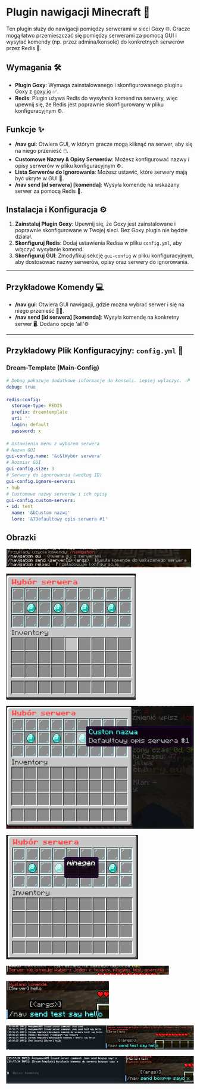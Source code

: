 # Plugin nawigacji Minecraft 🚀

Ten plugin służy do nawigacji pomiędzy serwerami w sieci Goxy 🌐. Gracze mogą łatwo przemieszczać się pomiędzy serwerami za pomocą GUI i wysyłać komendy (np. przez admina/konsole) do konkretnych serwerów przez Redis 🔧.

## Wymagania 🛠️

- **Plugin Goxy**: Wymaga zainstalowanego i skonfigurowanego pluginu Goxy z [goxy.io](https://goxy.io) ✅.
- **Redis**: Plugin używa Redis do wysyłania komend na serwery, więc upewnij się, że Redis jest poprawnie skonfigurowany w pliku konfiguracyjnym ⚙️.

## Funkcje ✨

- **/nav gui**: Otwiera GUI, w którym gracze mogą kliknąć na serwer, aby się na niego przenieść 🖱️.
- **Customowe Nazwy & Opisy Serwerów**: Możesz konfigurować nazwy i opisy serwerów w pliku konfiguracyjnym ⚙️.
- **Lista Serwerów do Ignorowania**: Możesz ustawić, które serwery mają być ukryte w GUI 🙈.
- **/nav send [id serwera] [komenda]**: Wysyła komendę na wskazany serwer za pomocą Redis 🔄.

## Instalacja i Konfiguracja ⚙️

1. **Zainstaluj Plugin Goxy**: Upewnij się, że Goxy jest zainstalowane i poprawnie skonfigurowane w Twojej sieci. Bez Goxy plugin nie będzie działał.
2. **Skonfiguruj Redis**: Dodaj ustawienia Redisa w pliku `config.yml`, aby włączyć wysyłanie komend.
3. **Skonfiguruj GUI**: Zmodyfikuj sekcję `gui-config` w pliku konfiguracyjnym, aby dostosować nazwy serwerów, opisy oraz serwery do ignorowania.

---

## Przykładowe Komendy 💻

- **/nav gui**: Otwiera GUI nawigacji, gdzie można wybrać serwer i się na niego przenieść 🏃‍♂️.
- **/nav send [id serwera] [komenda]**: Wysyła komendę na konkretny serwer 🖥️. Dodano opcje 'all'⚙️

---

## Przykładowy Plik Konfiguracyjny: `config.yml` 🔧

### Dream-Template (Main-Config)

```yml
# Debug pokazuje dodatkowe informacje do konsoli. Lepiej wylaczyc. :P
debug: true

redis-config:
  storage-type: REDIS
  prefix: dreamtemplate
  uri: ''
  login: default
  password: x

# Ustawienia menu z wyborem serwera
# Nazwa GUI
gui-config.name: '&c&lWybór serwera'
# Rozmiar GUI
gui-config.size: 3
# Serwery do ignorowania (według ID)
gui-config.ignore-servers:
- hub
# Customowe nazwy serwerów i ich opisy
gui-config.custom-servers:
- id: test
  name: '&bCustom nazwa'
  lore: '&7Defaultowy opis serwera #1'
```

## Obrazki

![1](img/1.png)

![2](img/2.png)

![3](img/3.png)

![4](img/4.png)

![5](img/5.png)

![6](img/6.png)

![7](img/7.png)

![8](img/8.png)

